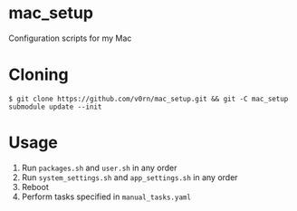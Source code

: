 # mac_setup
Configuration scripts for my Mac

# Cloning
```
$ git clone https://github.com/v0rn/mac_setup.git && git -C mac_setup submodule update --init
```

# Usage
1) Run `packages.sh` and `user.sh` in any order
2) Run `system_settings.sh` and `app_settings.sh` in any order
3) Reboot
4) Perform tasks specified in `manual_tasks.yaml`

